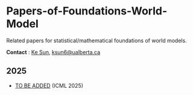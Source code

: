 # Papers-of-Foundations-World-Model

Related papers for statistical/mathematical foundations of world models.

**Contact** : [Ke Sun](https://sites.google.com/view/kesun), ksun6@ualberta.ca


## 2025 


* [TO BE ADDED](https://arxiv.org/pdf/2407.21260) (ICML 2025)
